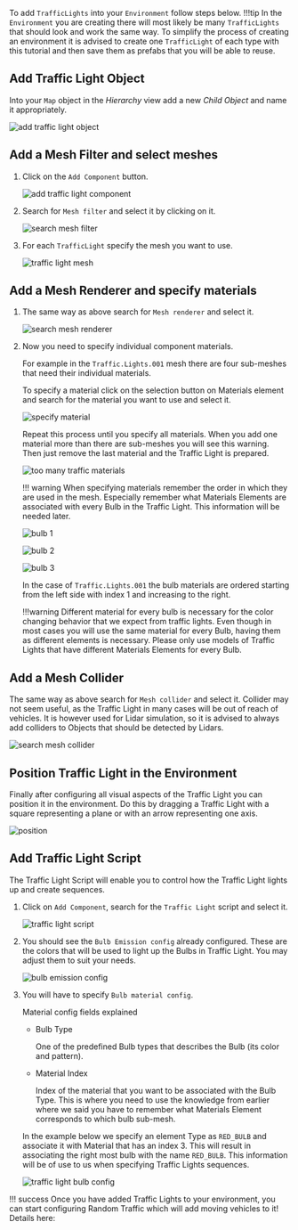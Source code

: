 To add `TrafficLights` into your `Environment` follow steps below.
!!!tip
    In the `Environment` you are creating there will most likely be many `TrafficLights` that should look and work the same way.
    To simplify the process of creating an environment it is advised to create one `TrafficLight` of each type with this tutorial and then save them as prefabs that you will be able to reuse.

## Add Traffic Light Object
Into your `Map` object in the *Hierarchy* view add a new *Child Object* and name it appropriately.

![add traffic light object](traffic_light_add_object.gif)

## Add a Mesh Filter and select meshes

1. Click on the `Add Component` button.

    ![add traffic light component](traffic_light_add_component.gif)

1. Search for `Mesh filter` and select it by clicking on it.

    ![search mesh filter](mesh_filter_search.png)

1. For each `TrafficLight` specify the mesh you want to use.

    ![traffic light mesh](traffic_light_select_mesh.gif)

## Add a Mesh Renderer and specify materials

1. The same way as above search for `Mesh renderer` and select it.

    ![search mesh renderer](mesh_renderer_search.png)

1. Now you need to specify individual component materials.

    For example in the `Traffic.Lights.001` mesh there are four sub-meshes that need their individual materials.

    To specify a material click on the selection button on Materials element and search for the material you want to use and select it.

    ![specify material](traffic_light_select_material.gif)

    Repeat this process until you specify all materials.
    When you add one material more than there are sub-meshes you will see this warning.
    Then just remove the last material and the Traffic Light is prepared.

    ![too many traffic materials](traffic_light_too_many_materials.png)

    !!! warning
        When specifying materials remember the order in which they are used in the mesh.
        Especially remember what Materials Elements are associated with every Bulb in the Traffic Light.
        This information will be needed later.

    ![bulb 1](traffic_light_1_bulb.png)

    ![bulb 2](traffic_light_2_bulb.png)

    ![bulb 3](traffic_light_3_bulb.png)

    In the case of `Traffic.Lights.001` the bulb materials are ordered starting from the left side with index 1 and increasing to the right.
    
    !!!warning
        Different material for every bulb is necessary for the color changing behavior that we expect from traffic lights.
        Even though in most cases you will use the same material for every Bulb, having them as different elements is necessary.
        Please only use models of Traffic Lights that have different Materials Elements for every Bulb.

## Add a Mesh Collider
The same way as above search for `Mesh collider` and select it.
Collider may not seem useful, as the Traffic Light in many cases will be out of reach of vehicles.
It is however used for Lidar simulation, so it is advised to always add colliders to Objects that should be detected by Lidars.

![search mesh collider](mesh_collider_search.png)

## Position Traffic Light in the Environment
Finally after configuring all visual aspects of the Traffic Light you can position it in the environment.
Do this by dragging a Traffic Light with a square representing a plane or with an arrow representing one axis.

![position](traffic_light_position.gif)

## Add Traffic Light Script
The Traffic Light Script will enable you to control how the Traffic Light lights up and create sequences.

1. Click on `Add Component`, search for the `Traffic Light` script and select it.

    ![traffic light script](traffic_light_script_search.png)

2. You should see the `Bulb Emission config` already configured. These are the colors that will be used to light up the Bulbs in Traffic Light. You may adjust them to suit your needs.

    ![bulb emission config](traffic_light_bulb_emissions_config.png)

3. You will have to specify `Bulb material config`.

    Material config fields explained
    
    - Bulb Type
        
        One of the predefined Bulb types that describes the Bulb (its color and pattern).

    - Material Index
        
        Index of the material that you want to be associated with the Bulb Type. This is where you need to use the knowledge from earlier where we said you have to remember what Materials Element corresponds to which bulb sub-mesh.

    In the example below we specify an element Type as `RED_BULB` and associate it with Material that has an index 3.
    This will result in associating the right most bulb with the name `RED_BULB`.
    This information will be of use to us when specifying Traffic Lights sequences.

    ![traffic light bulb config](traffic_light_bulb_config.gif)

!!! success
    Once you have added Traffic Lights to your environment, you can start configuring Random Traffic which will add moving vehicles to it! Details here:
